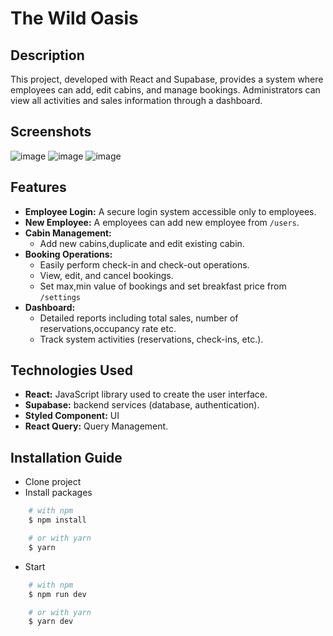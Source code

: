 # The Wild Oasis

## Description

This project, developed with React and Supabase, provides a system where employees can add, edit cabins, and manage bookings. Administrators can view all activities and sales information through a dashboard.

## Screenshots

![image](https://github.com/emirhanyagci/theWildOasis/assets/66957950/d2286528-7a46-4202-a218-626d2e7f0fb8)
![image](https://github.com/emirhanyagci/theWildOasis/assets/66957950/0d7c912d-3079-418c-a83a-8dab95f58dad)
![image](https://github.com/emirhanyagci/theWildOasis/assets/66957950/8dc36800-c3f6-4f17-a8c8-6b61735cce9e)

## Features

- **Employee Login:** A secure login system accessible only to employees.
- **New Employee:** A employees can add new employee from `/users`.
- **Cabin Management:**
  - Add new cabins,duplicate and edit existing cabin.
- **Booking Operations:**
  - Easily perform check-in and check-out operations.
  - View, edit, and cancel bookings.
  - Set max,min value of bookings and set breakfast price from `/settings`
- **Dashboard:**
  - Detailed reports including total sales, number of reservations,occupancy rate etc.
  - Track system activities (reservations, check-ins, etc.).

## Technologies Used

- **React:** JavaScript library used to create the user interface.
- **Supabase:** backend services (database, authentication).
- **Styled Component:** UI
- **React Query:** Query Management.

## Installation Guide

- Clone project
- Install packages

```bash
    # with npm
    $ npm install

    # or with yarn
    $ yarn
```

- Start

```bash
    # with npm
    $ npm run dev

    # or with yarn
    $ yarn dev
```
